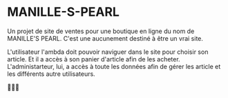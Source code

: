 # MANILLE-S-PEARL
Un projet de site de ventes pour une boutique en ligne du nom de MANILLE'S PEARL. C'est une aucunement destiné à être un vrai site.

L'utilisateur l'ambda doit pouvoir naviguer dans le site pour choisir son article. Et il a accès à son panier d'article afin de les acheter.
L'administarteur, lui, a accès à toute les données afin de gérer les article et les différents autre utilisateurs.

👑💎✨

